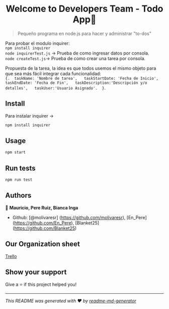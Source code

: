 <h1 align="center">Welcome to Developers Team - Todo App👋</h1>

> Pequeño programa en node.js para hacer y administrar &#34;to-dos&#34;  

Para probar el modulo inquirer:  
`npm install inquirer`  
`node inquirerTest.js` -> Prueba de como ingresar datos por consola.  
`node createTest.js`-> Prueba de como crear una tarea por consola.  

Propuesta de la tarea, la idea es que todos usemos el mismo objeto para que sea más fácil integrar cada funcionalidad:  
`{. 
taskName: 'Nombre de tarea',  
taskStartDate: 'Fecha de Inicio',  
taskEndDate: 'Fecha de Fin',  
taskDescription:'Descripción y/o detalles',  
taskUser:'Usuario Asignado'. 
}`. 
## Install
Para instalar inquirer -> 
```sh
npm install inquirer 
```

## Usage

```sh
npm start
```

## Run tests

```sh
npm run test
```

## Authors

👤 **Mauricio, Pere Ruiz, Bianca Inga**

- Github: [@molivaresr] (https://github.com/molivaresr), [En\_Pere] (https://github.com/En_Pere), [Blanket25] (https://github.com/Blanket25)
## Our Organization sheet
[Trello](https://trello.com/b/2ujcduIe/developer-team)
## Show your support

Give a ⭐️ if this project helped you!

---

_This README was generated with ❤️ by [readme-md-generator](https://github.com/kefranabg/readme-md-generator)_
